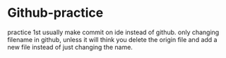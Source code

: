 # Github-practice
practice 1st
usually make commit on ide instead of github. 
only changing filename in github, unless it will think you delete the origin file and add a new file instead of just changing the name. 


